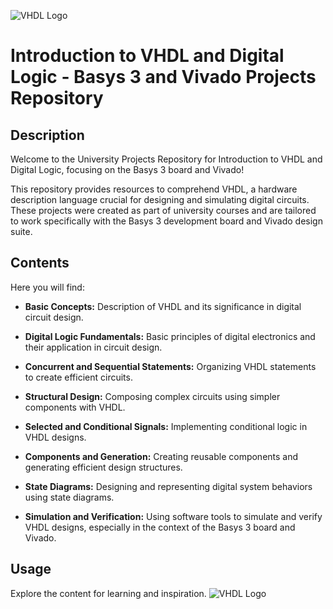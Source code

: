 ![VHDL Logo](https://cdn.discordapp.com/attachments/689717323543609386/1145781428861288600/169324598188914426.png)

# Introduction to VHDL and Digital Logic - Basys 3 and Vivado Projects Repository

## Description
Welcome to the University Projects Repository for Introduction to VHDL and Digital Logic, focusing on the Basys 3 board and Vivado!

This repository provides resources to comprehend VHDL, a hardware description language crucial for designing and simulating digital circuits. These projects were created as part of university courses and are tailored to work specifically with the Basys 3 development board and Vivado design suite.

## Contents
Here you will find:

- **Basic Concepts:** Description of VHDL and its significance in digital circuit design.
  
- **Digital Logic Fundamentals:** Basic principles of digital electronics and their application in circuit design.
  
- **Concurrent and Sequential Statements:** Organizing VHDL statements to create efficient circuits.
  
- **Structural Design:** Composing complex circuits using simpler components with VHDL.
  
- **Selected and Conditional Signals:** Implementing conditional logic in VHDL designs.
  
- **Components and Generation:** Creating reusable components and generating efficient design structures.
  
- **State Diagrams:** Designing and representing digital system behaviors using state diagrams.
  
- **Simulation and Verification:** Using software tools to simulate and verify VHDL designs, especially in the context of the Basys 3 board and Vivado.

## Usage
Explore the content for learning and inspiration.
![VHDL Logo](https://m.media-amazon.com/images/S/aplus-media-library-service-media/599b5fa3-d58b-408d-b891-5d9c33d52ae5.__CR0,0,970,300_PT0_SX970_V1___.png)
